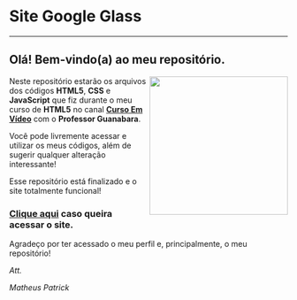 # Site Google Glass
---
## Olá! Bem-vindo(a) ao meu repositório.
<img align="right" src="https://mpatrickaires.github.io/site-google-glass/imagens/glass-oculos-preto-peq.png" width="250">

Neste repositório estarão os arquivos dos códigos **HTML5**, **CSS** e **JavaScript** que fiz durante o meu curso de **HTML5** no canal **[Curso Em Vídeo](https://www.youtube.com/user/cursosemvideo)** com o **Professor Guanabara**.

Você pode livremente acessar e utilizar os meus códigos, além de sugerir qualquer alteração interessante!

Esse repositório está finalizado e o site totalmente funcional!

### [Clique aqui](https://mpatrickaires.github.io/site-google-glass/) caso queira acessar o site.

Agradeço por ter acessado o meu perfil e, principalmente, o meu repositório!


*Att.*


*Matheus Patrick*

